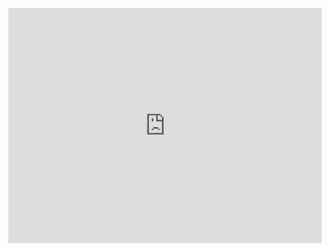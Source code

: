 <iframe
    width="640"
    height="480"
    src="https://youtube.com/shorts/Ck8sq4FGvMA"
    frameborder="0"
    allow="autoplay; encrypted-media"
    allowfullscreen
>
</iframe>
